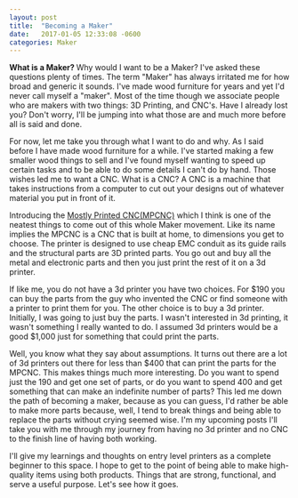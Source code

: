```yaml
---
layout: post
title:  "Becoming a Maker"
date:   2017-01-05 12:33:08 -0600
categories: Maker
---
```


<strong>What is a Maker? </strong>
Why would I want to be a Maker? I've asked these questions plenty of times. The term "Maker" 
has always irritated me for how broad and generic it sounds. I've made wood furniture for years and yet I'd never 
call myself a "maker".  Most of the time though we associate people who are makers with two things: 3D Printing, 
and CNC's. Have I already lost you? Don't worry, I'll be jumping into what those are and much more before all is said and done.

For now, let me take you through what I want to do and why. As I said before I have made wood furniture for a while. 
I've started making a few smaller wood things to sell and I've found myself wanting to speed up certain tasks and to be able to 
do some details I can't do by hand. Those wishes led me to want a CNC. What is a CNC? A CNC is a machine that takes instructions 
from a computer to cut out your designs out of whatever material you put in front of it.  

Introducing the <a href="http://www.vicious1.com/specifications/">Mostly Printed CNC(MPCNC)</a> which I think is one of the neatest things to
 come out of this whole Maker movement. Like its name implies the MPCNC is a CNC that is built at home, to dimensions you get to choose.
  The printer is designed to use cheap EMC conduit as its guide rails and the structural parts are 3D printed parts.
   You go out and buy all the metal and electronic parts and then you just print the rest of it on a 3d printer. 

If like me, you do not have a 3d printer you have two choices. For $190 you can buy the parts from the guy who
 invented the CNC or find someone with a printer to print them for you. The other choice is to buy a 3d printer. 
 Initially, I was going to just buy the parts. I wasn't interested in 3d printing, it wasn't something I really wanted to do. 
 I assumed 3d printers would be a good $1,000 just for something that could print the parts. 

Well, you know what they say about assumptions. It turns out there are a lot of 3d printers out there for less than
 $400 that can print the parts for the MPCNC. This makes things much more interesting. Do you want to spend just the 190 and get one 
 set of parts, or do you want to spend 400 and get something that can make an indefinite number of parts? This led me down the path of
  becoming a maker, because as you can guess, I'd rather be able to make more parts because, well, I tend to break things and being able
   to replace the parts without crying seemed wise. I'm my upcoming posts I'll take you with me through my journey from having no
    3d printer and no CNC to the finish line of having both working. 

I'll give my learnings and thoughts on entry level printers as a complete beginner to this space. 
I hope to get to the point of being able to make high-quality items using both products. 
Things that are strong, functional, and serve a useful purpose. Let's see how it goes. 